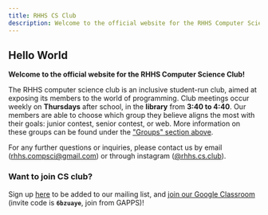 ```yaml
---
title: RHHS CS Club
description: Welcome to the official website for the RHHS Computer Science Club!
---
```


## Hello World

**Welcome to the official website for the RHHS Computer Science Club!**

The RHHS computer science club is an inclusive student-run club, aimed at exposing its members to the world of programming. Club meetings occur weekly on **Thursdays** after school, in the **library** from **3:40 to 4:40**. Our members are able to choose which group they believe aligns the most with their goals: junior contest, senior contest, or web. More information on these groups can be found under the ["Groups" section above](/groups).

For any further questions or inquiries, please contact us by email ([rhhs.compsci@gmail.com](mailto:rhhs.compsci@gmail.com)) or through instagram ([@rhhs.cs.club](https://www.instagram.com/rhhs.cs.club/)).

### Want to join CS club?

Sign up [here](https://forms.gle/FwiY1PihpVVfb3Gf6) to be added to our mailing list, and [join our Google Classroom](https://classroom.google.com/c/Mzk3MjgzNjk3Mzg2?cjc=6bzuaye) (invite code is **`6bzuaye`**, join from GAPPS)!
